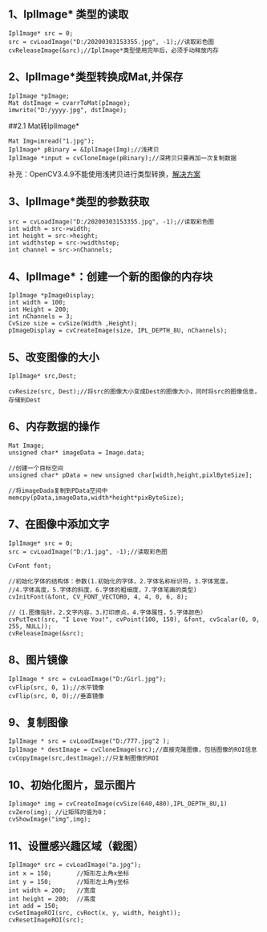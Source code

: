 ## 1、IplImage* 类型的读取
```
IplImage* src = 0;
src = cvLoadImage("D:/20200303153355.jpg", -1);//读取彩色图
cvReleaseImage(&src);//IplImage*类型使用完毕后，必须手动释放内存
```

## 2、IplImage*类型转换成Mat,并保存
```
IplImage *pImage;
Mat dstImage = cvarrToMat(pImage);
imwrite("D:/yyyy.jpg", dstImage);
```
##2.1 Mat转IplImage*
```
Mat Img=imread("1.jpg");
IplImage* pBinary = &IplImage(Img);//浅拷贝
IplImage *input = cvCloneImage(pBinary);//深拷贝只要再加一次复制数据
```
补充：OpenCV3.4.9不能使用浅拷贝进行类型转换，[解决方案](https://blog.csdn.net/qq_43348528/article/details/104051519)
## 3、IplImage*类型的参数获取
```
src = cvLoadImage("D:/20200303153355.jpg", -1);//读取彩色图
int width = src->width;
int height = src->height;
int widthstep = src->widthstep;
int channel = src->nChannels;
```
## 4、IplImage*：创建一个新的图像的内存块
```
IplImage *pImageDisplay;
int width = 100;
int Height = 200;
int nChannels = 3;
CvSize size = cvSize(Width ,Height);
pImageDisplay = cvCreateImage(size, IPL_DEPTH_8U, nChannels);
```
## 5、改变图像的大小
```
IplImage* src,Dest;

cvResize(src, Dest);//将src的图像大小变成Dest的图像大小，同时将src的图像信息，存储到Dest
```
## 6、内存数据的操作
```
Mat Image;
unsigned char* imageData = Image.data;

//创建一个目标空间
unsigned char* pData = new unsigned char[width,height,pixlByteSize];

//将imageDada复制到PData空间中
memcpy(pData,imageData,width*height*pixByteSize);
```
## 7、在图像中添加文字
```
IplImage* src = 0;
src = cvLoadImage("D:/1.jpg", -1);//读取彩色图

CvFont font;

//初始化字体的结构体：参数(1.初始化的字体，2.字体名称标识符，3.字体宽度，
//4.字体高度，5.字体的斜度，6.字体的粗细度，7.字体笔画的类型)
cvInitFont(&font, CV_FONT_VECTOR0, 4, 4, 0, 6, 8);

//（1.图像指针，2.文字内容，3.打印原点，4.字体属性，5.字体颜色）
cvPutText(src, "I Love You!", cvPoint(100, 150), &font, cvScalar(0, 0, 255, NULL));
cvReleaseImage(&src);
```
## 8、图片镜像
```
IplImage * src = cvLoadImage("D:/Girl.jpg");
cvFlip(src, 0, 1);//水平镜像
cvFlip(src, 0, 0);//垂直镜像
```
## 9、复制图像
```
IplImage * src = cvLoadImage("D:/777.jpg"2 );
IplImage * destImage = cvCloneImage(src);//直接克隆图像，包括图像的ROI信息
cvCopyImage(src,destImage);//只复制图像的ROI
```
## 10、初始化图片，显示图片
```
Iplimage* img = cvCreateImage(cvSize(640,480),IPL_DEPTH_8U,1)
cvZero(img); //让矩阵的值为0；
cvShowImage("img",img);
```
## 11、设置感兴趣区域（截图）
```
IplImage* src = cvLoadImage("a.jpg");
int x = 150;       //矩形左上角x坐标
int y = 150;       //矩形左上角y坐标
int width = 200;   //宽度
int height = 200;  //高度
int add = 150;
cvSetImageROI(src, cvRect(x, y, width, height));
cvResetImageROI(src);
```
